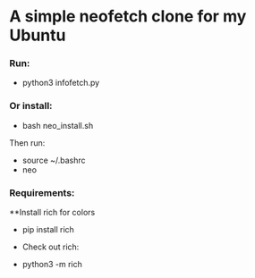 # A simple neofetch clone for my Ubuntu 

### Run: 
* python3 infofetch.py

### Or install:
* bash neo_install.sh

Then run: 
* source ~/.bashrc
* neo

### Requirements:
**Install rich for colors
* pip install rich 

* Check out rich:
* python3 -m rich
